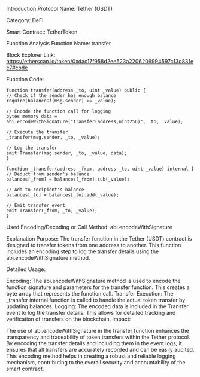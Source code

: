 Introduction
Protocol Name: Tether (USDT)

Category: DeFi

Smart Contract: TetherToken

Function Analysis
Function Name: transfer

Block Explorer Link: https://etherscan.io/token/0xdac17f958d2ee523a2206206994597c13d831ec7#code

Function Code:

    function transfer(address _to, uint _value) public {
    // Check if the sender has enough balance
    require(balanceOf(msg.sender) >= _value);
    
    // Encode the function call for logging
    bytes memory data = abi.encodeWithSignature("transfer(address,uint256)", _to, _value);
    
    // Execute the transfer
    _transfer(msg.sender, _to, _value);
    
    // Log the transfer
    emit Transfer(msg.sender, _to, _value, data);
    }

    function _transfer(address _from, address _to, uint _value) internal {
    // Deduct from sender's balance
    balances[_from] = balances[_from].sub(_value);
    
    // Add to recipient's balance
    balances[_to] = balances[_to].add(_value);
    
    // Emit transfer event
    emit Transfer(_from, _to, _value);
    }

Used Encoding/Decoding or Call Method: abi.encodeWithSignature

Explanation
Purpose:
The transfer function in the Tether (USDT) contract is designed to transfer tokens from one address to another. This function includes an encoding step to log the transfer details using the abi.encodeWithSignature method.

Detailed Usage:

Encoding: The abi.encodeWithSignature method is used to encode the function signature and parameters for the transfer function. This creates a byte array that represents the function call.
Transfer Execution: The _transfer internal function is called to handle the actual token transfer by updating balances.
Logging: The encoded data is included in the Transfer event to log the transfer details. This allows for detailed tracking and verification of transfers on the blockchain.
Impact:

The use of abi.encodeWithSignature in the transfer function enhances the transparency and traceability of token transfers within the Tether protocol. By encoding the transfer details and including them in the event logs, it ensures that all transfers are accurately recorded and can be easily audited. This encoding method helps in creating a robust and reliable logging mechanism, contributing to the overall security and accountability of the smart contract.
